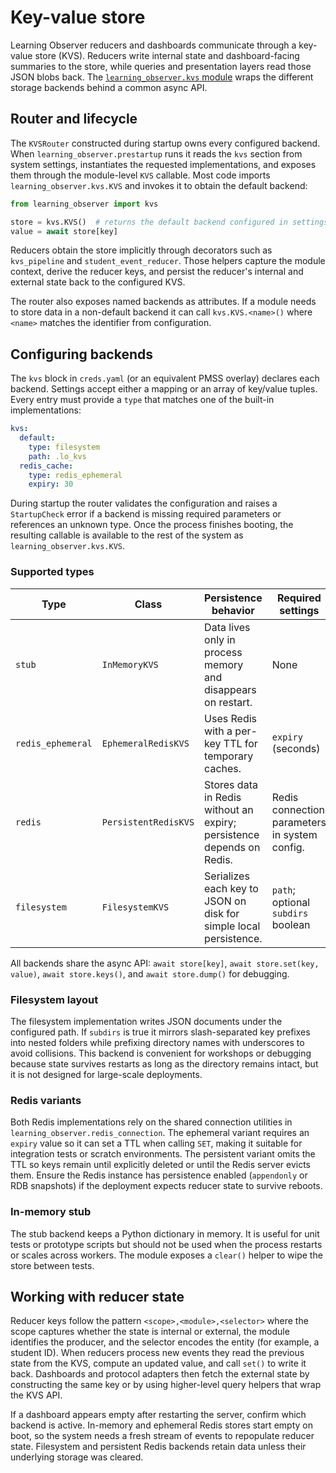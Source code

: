 # Key-value store

Learning Observer reducers and dashboards communicate through a key-value store (KVS).
Reducers write internal state and dashboard-facing summaries to the store, while
queries and presentation layers read those JSON blobs back. The
[`learning_observer.kvs` module](../../learning_observer/learning_observer/kvs.py)
wraps the different storage backends behind a common async API.

## Router and lifecycle

The `KVSRouter` constructed during startup owns every configured backend. When
`learning_observer.prestartup` runs it reads the `kvs` section from system
settings, instantiates the requested implementations, and exposes them through
the module-level `KVS` callable. Most code imports `learning_observer.kvs.KVS`
and invokes it to obtain the default backend:

```python
from learning_observer import kvs

store = kvs.KVS()  # returns the default backend configured in settings
value = await store[key]
```

Reducers obtain the store implicitly through decorators such as
`kvs_pipeline` and `student_event_reducer`. Those helpers capture the module
context, derive the reducer keys, and persist the reducer's internal and
external state back to the configured KVS.

The router also exposes named backends as attributes. If a module needs to
store data in a non-default backend it can call `kvs.KVS.<name>()` where
`<name>` matches the identifier from configuration.

## Configuring backends

The `kvs` block in `creds.yaml` (or an equivalent PMSS overlay) declares each
backend. Settings accept either a mapping or an array of key/value tuples.
Every entry must provide a `type` that matches one of the built-in
implementations:

```yaml
kvs:
  default:
    type: filesystem
    path: .lo_kvs
  redis_cache:
    type: redis_ephemeral
    expiry: 30
```

During startup the router validates the configuration and raises a
`StartupCheck` error if a backend is missing required parameters or references
an unknown type. Once the process finishes booting, the resulting callable is
available to the rest of the system as `learning_observer.kvs.KVS`.

### Supported types

| Type             | Class                       | Persistence behavior                                                  | Required settings                             |
|------------------|-----------------------------|------------------------------------------------------------------------|-----------------------------------------------|
| `stub`           | `InMemoryKVS`               | Data lives only in process memory and disappears on restart.          | None                                          |
| `redis_ephemeral`| `EphemeralRedisKVS`         | Uses Redis with a per-key TTL for temporary caches.                    | `expiry` (seconds)                            |
| `redis`          | `PersistentRedisKVS`        | Stores data in Redis without an expiry; persistence depends on Redis. | Redis connection parameters in system config. |
| `filesystem`     | `FilesystemKVS`             | Serializes each key to JSON on disk for simple local persistence.      | `path`; optional `subdirs` boolean            |

All backends share the async API: `await store[key]`, `await store.set(key, value)`,
`await store.keys()`, and `await store.dump()` for debugging.

### Filesystem layout

The filesystem implementation writes JSON documents under the configured path.
If `subdirs` is true it mirrors slash-separated key prefixes into nested
folders while prefixing directory names with underscores to avoid collisions.
This backend is convenient for workshops or debugging because state survives
restarts as long as the directory remains intact, but it is not designed for
large-scale deployments.

### Redis variants

Both Redis implementations rely on the shared connection utilities in
`learning_observer.redis_connection`. The ephemeral variant requires an
`expiry` value so it can set a TTL when calling `SET`, making it suitable for
integration tests or scratch environments. The persistent variant omits the TTL
so keys remain until explicitly deleted or until the Redis server evicts them.
Ensure the Redis instance has persistence enabled (`appendonly` or RDB
snapshots) if the deployment expects reducer state to survive reboots.

### In-memory stub

The stub backend keeps a Python dictionary in memory. It is useful for unit
tests or prototype scripts but should not be used when the process restarts or
scales across workers. The module exposes a `clear()` helper to wipe the store
between tests.

## Working with reducer state

Reducer keys follow the pattern `<scope>,<module>,<selector>` where the scope
captures whether the state is internal or external, the module identifies the
producer, and the selector encodes the entity (for example, a student ID). When
reducers process new events they read the previous state from the KVS, compute
an updated value, and call `set()` to write it back. Dashboards and protocol
adapters then fetch the external state by constructing the same key or by using
higher-level query helpers that wrap the KVS API.

If a dashboard appears empty after restarting the server, confirm which backend
is active. In-memory and ephemeral Redis stores start empty on boot, so the
system needs a fresh stream of events to repopulate reducer state. Filesystem
and persistent Redis backends retain data unless their underlying storage was
cleared.
